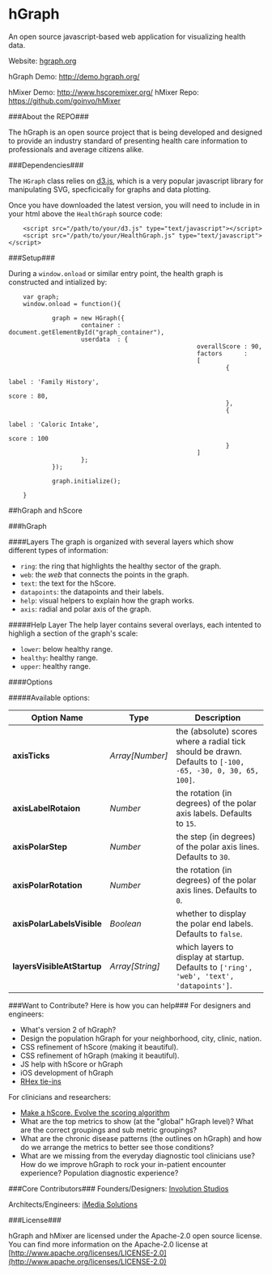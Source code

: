 hGraph
========

An open source javascript-based web application for visualizing health data.

Website: [hgraph.org](http://hgraph.org/)

hGraph Demo: http://demo.hgraph.org/

hMixer Demo: http://www.hscoremixer.org/
hMixer Repo: https://github.com/goinvo/hMixer

###About the REPO###

The hGraph is an open source project that is being developed and designed to provide an industry standard of presenting health care information to professionals and average citizens alike.


###Dependencies###

The `HGraph` class relies on [d3.js](http://d3js.org/), which is a very popular javascript library for manipulating SVG, specficically for graphs and data plotting.

Once you have downloaded the latest version, you will need to include in in your html above the `HealthGraph` source code:

        <script src="/path/to/your/d3.js" type="text/javascript"></script>
        <script src="/path/to/your/HealthGraph.js" type="text/javascript"></script>

###Setup###

During a `window.onload` or similar entry point, the health graph is constructed and intialized by:

        var graph;
        window.onload = function(){

                graph = new HGraph({
                        container : document.getElementById("graph_container"),
                        userdata  : {
                                                        overallScore : 90,
                                                        factors      :
                                                        [
                                                                {
                                                                        label : 'Family History',
                                                                        score : 80,
                                                                },
                                                                {
                                                                        label : 'Caloric Intake',
                                                                        score : 100
                                                                }
                                                        ]
                        };
                });

                graph.initialize();

        }


##hGraph and hScore

###hGraph

####Layers
The graph is organized with several layers which show different types of information:

* `ring`: the ring that highlights the healthy sector of the graph.
* `web`: the *web* that connects the points in the graph.
* `text`: the text for the hScore.
* `datapoints`: the datapoints and their labels.
* `help`: visual helpers to explain how the graph works.
* `axis`: radial and polar axis of the graph.

#####Help Layer
The help layer contains several overlays, each intented to highligh a section of the graph's scale:

* `lower`: below healthy range. 
* `healthy`: healthy range. 
* `upper`: healthy range. 

####Options

#####Available options:
 
Option Name | Type | Description
--- | --- | ---
**axisTicks** | *Array[Number]* | the (absolute) scores where a radial tick should be drawn. Defaults to `[-100, -65, -30, 0, 30, 65, 100]`.
**axisLabelRotaion** | *Number* | the rotation (in degrees) of the polar axis labels. Defaults to `15`.
**axisPolarStep** | *Number* | the step (in degrees) of the polar axis lines. Defaults to `30`.
**axisPolarRotation** | *Number* | the rotation (in degrees) of the polar axis lines. Defaults to `0`.
**axisPolarLabelsVisible** | *Boolean* | whether to display the polar end labels. Defaults to `false`.
**layersVisibleAtStartup** | *Array[String]* | which layers to display at startup. Defaults to `['ring', 'web', 'text', 'datapoints']`.


###Want to Contribute? Here is how you can help###
For designers and engineers:
* What's version 2 of hGraph?
* Design the population hGraph for your neighborhood, city, clinic, nation.
* CSS refinement of hScore (making it beautiful).
* CSS refinement of hGraph (making it beautiful).
* JS help with hScore or hGraph
* iOS development of hGraph
* [RHex tie-ins](http://wiki.siframework.org/RHEx) 


For clinicians and researchers:
* [Make a hScore. Evolve the scoring algorithm](http://hscoremixer.org/)
* What are the top metrics to show (at the "global" hGraph level)? What are the correct groupings and sub metric groupings?
* What are the chronic disease patterns (the outlines on hGraph) and how do we arrange the metrics to better see those conditions?
* What are we missing from the everyday diagnostic tool clinicians use? How do we improve hGraph to rock your in-patient encounter experience? Population diagnostic experience?

###Core Contributors###
Founders/Designers: [Involution Studios](http://www.goinvo.com/)

Architects/Engineers: [iMedia Solutions](http://www.myimedia.com/)

###License###

hGraph and hMixer are licensed under the Apache-2.0 open source license. You can find more information on the Apache-2.0 license at [http://www.apache.org/licenses/LICENSE-2.0](http://www.apache.org/licenses/LICENSE-2.0)

